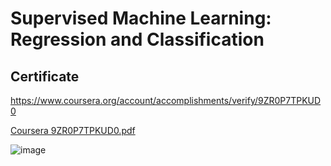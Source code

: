 # Supervised Machine Learning: Regression and Classification

## Certificate
https://www.coursera.org/account/accomplishments/verify/9ZR0P7TPKUD0

[Coursera 9ZR0P7TPKUD0.pdf](https://github.com/user-attachments/files/20758362/Coursera.9ZR0P7TPKUD0.pdf)

![image](https://github.com/user-attachments/assets/f4006c24-48da-4244-9b1e-e59e930bc1fe)
